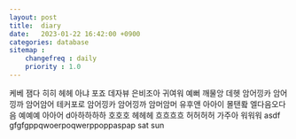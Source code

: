 ```yaml
---
layout: post
title:  diary
date:   2023-01-22 16:42:00 +0900
categories: database
sitemap :
    changefreq : daily
    priority : 1.0
---
```

 케베 잼다 히히 헤헤 아냐 포죠 데자뷰 은비조아 귀여워 예뻐 깨물앙 데헷
 암어낑카 암어낑까 암어암어 테커포로 암어낑카 암어낑까 암머암머 
 유후앤 아아이 몰탠뢐 엘다음오다음 예예예 아아어
 d아하하하하 호호호 헤헤헤 흐흐흐흐 허허허허
 가주아 워워워 asdf gfgfgppqwoerpoqwerppoppaspap sat
 sun